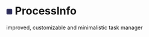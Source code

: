 # <img src="https://raw.githubusercontent.com/KD3n1z/ProcessInfo/main/Images/processinfo32x32.png" width=16 height=16> ProcessInfo
improved, customizable and minimalistic task manager

